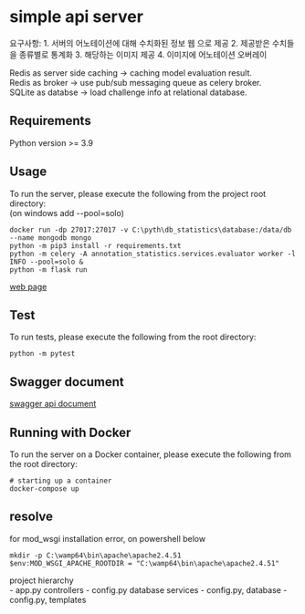 # simple api server  
요구사항: 
    1. 서버의 어노테이션에 대해 수치화된 정보 웹 으로 제공
    2. 제공받은 수치들을 종류별로 통계화
    3. 해당하는 이미지 제공
    4. 이미지에 어노테이션 오버레이


Redis as server side caching -> caching model evaluation result.  
Redis as broker -> use pub/sub messaging queue as celery broker.  
SQLite as databse -> load challenge info at relational database.   

## Requirements
Python version >= 3.9  

## Usage
To run the server, please execute the following from the project root directory:  
(on windows add --pool=solo)
```
docker run -dp 27017:27017 -v C:\pyth\db_statistics\database:/data/db --name mongodb mongo
python -m pip3 install -r requirements.txt
python -m celery -A annotation_statistics.services.evaluator worker -l INFO --pool=solo &
python -m flask run
```
[web page](http://localhost:5000/)

## Test
To run tests, please execute the following from the root directory:
```
python -m pytest
```

## Swagger document
[swagger api document](http://localhost:5000/apis)  


## Running with Docker

To run the server on a Docker container, please execute the following from the root directory:

```
# starting up a container
docker-compose up
```



## resolve
for mod_wsgi installation error, on powershell below  
```
mkdir -p C:\wamp64\bin\apache\apache2.4.51
$env:MOD_WSGI_APACHE_ROOTDIR = "C:\wamp64\bin\apache\apache2.4.51"
```

project hierarchy  
    - app.py
        controllers
            - config.py
            database
            services
                - config.py, 
                database
                    - config.py, 
        templates
